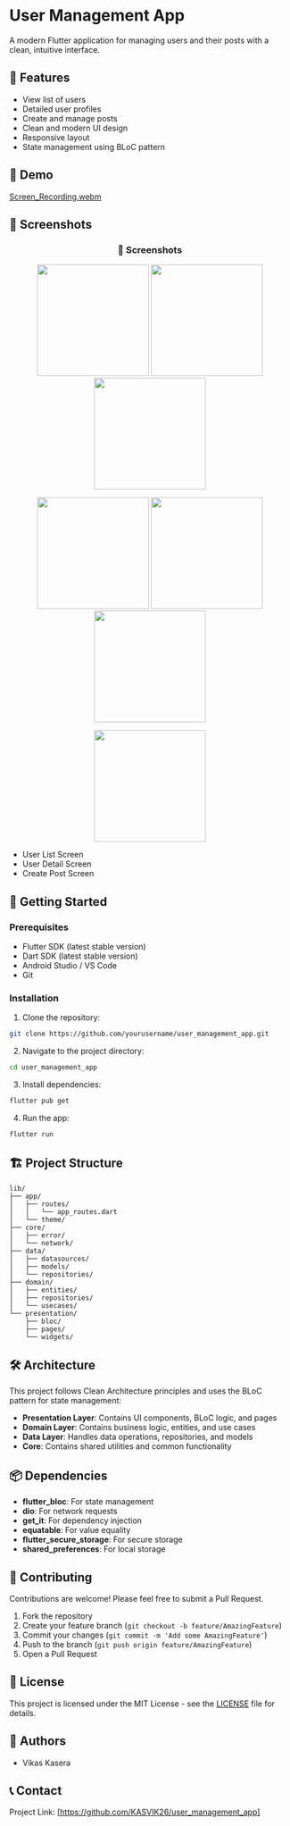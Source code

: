 # User Management App

A modern Flutter application for managing users and their posts with a clean, intuitive interface.

## 📱 Features

- View list of users
- Detailed user profiles
- Create and manage posts
- Clean and modern UI design
- Responsive layout
- State management using BLoC pattern

## 🎥 Demo

[Screen_Recording.webm](https://github.com/user-attachments/assets/fe411d88-5167-46ca-9b54-b87b997cf1d3)


## 📸 Screenshots
<h3 align="center">📸 Screenshots</h3>
<p align="center">
  <img src="https://github.com/user-attachments/assets/aea0c598-7edf-4e82-ba9e-aeb05d67d487" width="200"/>
  <img src="https://github.com/user-attachments/assets/e8665cc7-95a3-4833-bccc-5e77c0a51e9f" width="200"/>
  <img src="https://github.com/user-attachments/assets/0470c16f-0a9c-42e7-b7ea-90f71d8ec1c9" width="200"/>
</p>

<p align="center">
  <img src="https://github.com/user-attachments/assets/fed9946b-f140-4796-8dc7-8dc95a134ac5" width="200"/>
  <img src="https://github.com/user-attachments/assets/5520cd2f-5264-47da-a921-776e45fb7ae1" width="200"/>
  <img src="https://github.com/user-attachments/assets/c947b39e-042c-4286-a03a-4bbd2a0b1293" width="200"/>
</p>

<p align="center">
  <img src="https://github.com/user-attachments/assets/3f90cf75-ac97-4657-96d0-d192fb0d66ec" width="200"/>
</p>


- User List Screen
- User Detail Screen
- Create Post Screen

## 🚀 Getting Started

### Prerequisites

- Flutter SDK (latest stable version)
- Dart SDK (latest stable version)
- Android Studio / VS Code
- Git

### Installation

1. Clone the repository:
```bash
git clone https://github.com/yourusername/user_management_app.git
```

2. Navigate to the project directory:
```bash
cd user_management_app
```

3. Install dependencies:
```bash
flutter pub get
```

4. Run the app:
```bash
flutter run
```

## 🏗️ Project Structure

```
lib/
├── app/
│   ├── routes/
│   │   └── app_routes.dart
│   └── theme/
├── core/
│   ├── error/
│   └── network/
├── data/
│   ├── datasources/
│   ├── models/
│   └── repositories/
├── domain/
│   ├── entities/
│   ├── repositories/
│   └── usecases/
└── presentation/
    ├── bloc/
    ├── pages/
    └── widgets/
```

## 🛠️ Architecture

This project follows Clean Architecture principles and uses the BLoC pattern for state management:

- **Presentation Layer**: Contains UI components, BLoC logic, and pages
- **Domain Layer**: Contains business logic, entities, and use cases
- **Data Layer**: Handles data operations, repositories, and models
- **Core**: Contains shared utilities and common functionality

## 📦 Dependencies

- **flutter_bloc**: For state management
- **dio**: For network requests
- **get_it**: For dependency injection
- **equatable**: For value equality
- **flutter_secure_storage**: For secure storage
- **shared_preferences**: For local storage

## 🤝 Contributing

Contributions are welcome! Please feel free to submit a Pull Request.

1. Fork the repository
2. Create your feature branch (`git checkout -b feature/AmazingFeature`)
3. Commit your changes (`git commit -m 'Add some AmazingFeature'`)
4. Push to the branch (`git push origin feature/AmazingFeature`)
5. Open a Pull Request

## 📝 License

This project is licensed under the MIT License - see the [LICENSE](LICENSE) file for details.

## 👥 Authors

- Vikas Kasera 

## 📞 Contact

Project Link: [https://github.com/KASVIK26/user_management_app]
